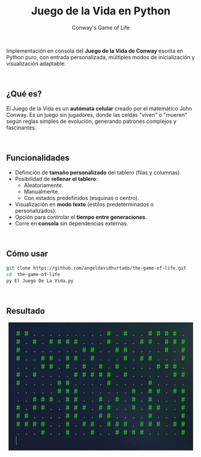 <h1 align="center">Juego de la Vida en Python</h1>
<p align="center">Conway's Game of Life</p>

<br>

Implementación en consola del **Juego de la Vida de Conway** escrita en Python puro, con entrada personalizada, múltiples modos de inicialización y visualización adaptable.

<br>

## ¿Qué es?

El Juego de la Vida es un **autómata celular** creado por el matemático John Conway. Es un juego sin jugadores, donde las celdas "viven" o "mueren" según reglas simples de evolución, generando patrones complejos y fascinantes.

<br>

## Funcionalidades

* Definición de **tamaño personalizado** del tablero (filas y columnas).
* Posibilidad de **rellenar el tablero**:
  * Aleatoriamente.
  * Manualmente.
  * Con estados predefinidos (esquinas o centro).
* Visualización en **modo texto** (estilos predeterminados o personalizados).
* Opción para controlar el **tiempo entre generaciones**.
* Corre en **consola** sin dependencias externas.

<br>

## Cómo usar

```bash
git clone https://github.com/angeldavidhurtado/the-game-of-life.git
cd  the-game-of-life
py El Juego De La Vida.py
```

<br>

## Resultado
<p align="center">
  <img src="./the-game-of-life.gif" alt="The Game of Life by Ángel David Hurtado" />
</p>